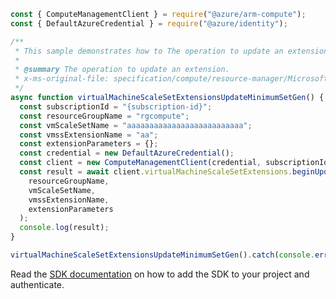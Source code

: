 ```javascript
const { ComputeManagementClient } = require("@azure/arm-compute");
const { DefaultAzureCredential } = require("@azure/identity");

/**
 * This sample demonstrates how to The operation to update an extension.
 *
 * @summary The operation to update an extension.
 * x-ms-original-file: specification/compute/resource-manager/Microsoft.Compute/stable/2021-11-01/examples/compute/VirtualMachineScaleSetExtensions_Update_MinimumSet_Gen.json
 */
async function virtualMachineScaleSetExtensionsUpdateMinimumSetGen() {
  const subscriptionId = "{subscription-id}";
  const resourceGroupName = "rgcompute";
  const vmScaleSetName = "aaaaaaaaaaaaaaaaaaaaaaaaaa";
  const vmssExtensionName = "aa";
  const extensionParameters = {};
  const credential = new DefaultAzureCredential();
  const client = new ComputeManagementClient(credential, subscriptionId);
  const result = await client.virtualMachineScaleSetExtensions.beginUpdateAndWait(
    resourceGroupName,
    vmScaleSetName,
    vmssExtensionName,
    extensionParameters
  );
  console.log(result);
}

virtualMachineScaleSetExtensionsUpdateMinimumSetGen().catch(console.error);
```

Read the [SDK documentation](https://github.com/Azure/azure-sdk-for-js/blob/%40azure%2Farm-compute_17.3.1/sdk/compute/arm-compute/README.md) on how to add the SDK to your project and authenticate.
